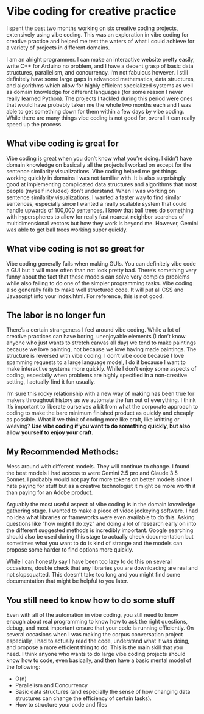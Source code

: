 # Vibe coding for creative practice
I spent the past two months working on six creative coding projects, extensively using vibe coding. This was an exploration in vibe coding for creative practice and helped me test the waters of what I could achieve for a variety of projects in different domains.
 
I am an alright programmer. I can make an interactive website pretty easily, write C++ for Arduino no problem, and I have a decent grasp of basic data structures, parallelism, and concurrency. I’m not fabulous however. I still definitely have some large gaps in advanced mathematics, data structures, and algorithms which allow for highly efficient specialized systems as well as domain knowledge for different languages (for some reason I never really learned Python).
The projects I tackled during this period were ones that would have probably taken me the whole two months each and I was able to get something down for them within a few days by vibe coding. While there are many things vibe coding is not good for, overall it can really speed up the process.

## What vibe coding is great for

Vibe coding is great when you don’t know what you’re doing. I didn’t have domain knowledge on basically all the projects I worked on except for the sentence similarity visualizations. Vibe coding helped me get things working quickly in domains I was not familiar with. It is also surprisingly good at implementing complicated data structures and algorithms that most people (myself included) don’t understand. When I was working on sentence similarity visualizations, I wanted a faster way to find similar sentences, especially since I wanted a really scalable system that could handle upwards of 100,000 sentences. I know that ball trees do something with hyperspheres to allow for really fast nearest neighbor searches of multidimensional vectors but how they work is beyond me. However, Gemini was able to get ball trees working super quickly.  

## What vibe coding is not so great for

Vibe coding generally fails when making GUIs. You can definitely vibe code a GUI but it will more often than not look pretty bad. There’s something very funny about the fact that these models can solve very complex problems while also failing to do one of the simpler programming tasks.
Vibe coding also generally fails to make well structured code. It will put all CSS and Javascript into your index.html. For reference, this is not good.

## The labor is no longer fun

There’s a certain strangeness I feel around vibe coding. While a lot of creative practices can have boring, unenjoyable elements (I don’t know anyone who just wants to stretch canvas all day) we tend to make paintings because we love painting, not because we love having made paintings. The structure is reversed with vibe coding. I don’t vibe code because I love spamming requests to a large language model, I do it because I want to make interactive systems more quickly. While I don’t enjoy some aspects of coding, especially when problems are highly specified in a non-creative setting, I actually find it fun usually. 

I’m sure this rocky relationship with a new way of making has been true for makers throughout history as we automate the fun out of everything. I think it’s important to liberate ourselves a bit from what the corporate approach to coding to make the bare minimum finished product as quickly and cheaply as possible. What if we think of coding more like craft, like knitting or weaving? **Use vibe coding if you want to do something quickly, but also allow yourself to enjoy your craft.**


## My Recommended Methods:

Mess around with different models. They will continue to change. I found the best models I had access to were Gemini 2.5 pro and Claude 3.5 Sonnet. I probably would not pay for more tokens on better models since I hate paying for stuff but as a creative technologist it might be more worth it than paying for an Adobe product.

Arguably the most useful aspect of vibe coding is in the domain knowledge gathering stage. I wanted to make a piece of video jockeying software. I had no idea what libraries or frameworks were even available to do this. Asking questions like “how might I do xyz” and doing a lot of research early on into the different suggested methods is incredibly important. Google searching should also be used during this stage to actually check documentation but sometimes what you want to do is kind of strange and the models can propose some harder to find options more quickly.

While I can honestly say I have been too lazy to do this on several occasions, double check that any libraries you are downloading are real and not slopsquatted. This doesn’t take too long and you might find some documentation that might be helpful to you later.

## You still need to know how to do some stuff

Even with all of the automation in vibe coding, you still need to know enough about real programming to know how to ask the right questions, debug, and most important ensure that your code is running efficiently. On several occasions when I was making the corpus conversation project especially, I had to actually read the code, understand what it was doing, and propose a more efficient thing to do. This is the main skill that you need.
I think anyone who wants to do large vibe coding projects should know how to code, even basically, and then have a basic mental model of the following:
- O(n)
- Parallelism and Concurrency
- Basic data structures (and especially the sense of how changing data structures can change the efficiency of certain tasks).
- How to structure your code and files


